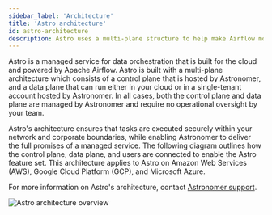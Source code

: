 ```yaml
---
sidebar_label: 'Architecture'
title: 'Astro architecture'
id: astro-architecture
description: Astro uses a multi-plane structure to help make Airflow more secure and reliable. Learn how the control plane and data plane work together on the cloud.
---
```



Astro is a managed service for data orchestration that is built for the cloud and powered by Apache Airflow. Astro is built with a multi-plane architecture which consists of a control plane that is hosted by Astronomer, and a data plane that can run either in your cloud or in a single-tenant account hosted by Astronomer. In all cases, both the control plane and data plane are managed by Astronomer and require no operational oversight by your team.

Astro's architecture ensures that tasks are executed securely within your network and corporate boundaries, while enabling Astronomer to deliver the full promises of a managed service. The following diagram outlines how the control plane, data plane, and users are connected to enable the Astro feature set. This architecture applies to Astro on Amazon Web Services (AWS), Google Cloud Platform (GCP), and Microsoft Azure.

For more information on Astro's architecture, contact [Astronomer support](https://cloud.astronomer.io/support).

![Astro architecture overview](/img/docs/architecture-overview.png)

